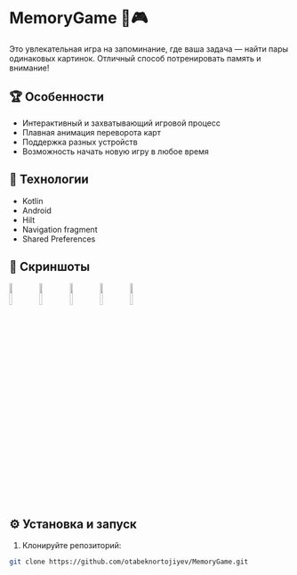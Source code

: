 # MemoryGame 🧠🎮

Это увлекательная игра на запоминание, где ваша задача — найти пары одинаковых картинок. Отличный способ потренировать память и внимание!

## 🏆 Особенности

- Интерактивный и захватывающий игровой процесс
- Плавная анимация переворота карт
- Поддержка разных устройств
- Возможность начать новую игру в любое время

## 🚀 Технологии

- Kotlin
- Android
- Hilt
- Navigation fragment
- Shared Preferences

## 📸 Скриншоты

<p float="left">
  <img src="https://drive.google.com/uc?export=view&id=1gnuzi2BF9xoHxfOqPFEHPvpQV5gthUZd" width="10%" />
  <img src="https://drive.google.com/uc?export=view&id=1L_TGJFcUyP_zCx31aqDoKRJYY5V-yviA" width="10%" />
  <img src="https://drive.google.com/uc?export=view&id=1l2kqZSffR9GHnMprRcFWVCBNJaVrGvr2" width="10%" />
  <img src="https://drive.google.com/uc?export=view&id=1E3dH4Sg4EEbxXR_ZbJW_8EDCrdO1On08" width="10%" />
  <img src="https://drive.google.com/uc?export=view&id=19TnUPthWdgdlED3rAZKbxIuHUmCVinMT" width="10%" />
</p>

## ⚙️ Установка и запуск

1. Клонируйте репозиторий:

```bash
git clone https://github.com/otabeknortojiyev/MemoryGame.git
